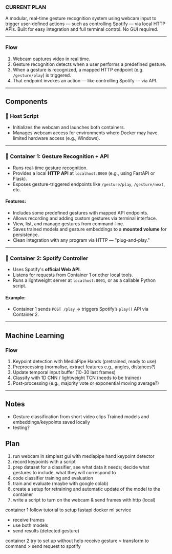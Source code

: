 ### CURRENT PLAN
A modular, real-time gesture recognition system using webcam input to trigger user-defined actions — such as controlling Spotify — via local HTTP APIs. Built for easy integration and full terminal control. No GUI required.

---

### Flow

1) Webcam captures video in real time.
2) Gesture recognition detects when a user performs a predefined gesture.
3) When a gesture is recognized, a mapped HTTP endpoint (e.g. `/gesture/play`) is triggered.
4) That endpoint invokes an action — like controlling Spotify — via API.

---

## Components

### 🔹 Host Script 
- Initializes the webcam and launches both containers.
- Manages webcam access for environments where Docker may have limited hardware access (e.g., Windows).

---

### 🔹 Container 1: Gesture Recognition + API

- Runs real-time gesture recognition.
- Provides a local **HTTP API** at `localhost:8000` (e.g., using FastAPI or Flask).
- Exposes gesture-triggered endpoints like `/gesture/play`, `/gesture/next`, etc.

#### Features:
- Includes some predefined gestures with mapped API endpoints.
- Allows recording and adding custom gestures via terminal interface.
- View, list, and manage gestures from command-line.
- Saves trained models and gesture embeddings to a **mounted volume** for persistence.
- Clean integration with any program via HTTP — "plug-and-play."

---

### 🔹 Container 2: Spotify Controller

- Uses Spotify's **official Web API**.
- Listens for requests from Container 1 or other local tools.
- Runs a lightweight server at `localhost:8001`, or as a callable Python script.

#### Example:
- Container 1 sends `POST /play` → triggers Spotify’s `play()` API via Container 2.

---

## Machine Learning 

### Flow

1) Keypoint detection with MediaPipe Hands (pretrained, ready to use)
2) Preprocessing (normalise, extract features e.g., angles, distances?)
3) Update temporal input buffer (10-30 last frames)
4) Classify with 1D CNN / lightweight TCN (needs to be trained)
5) Post-processing (e.g., majority vote or exponential moving average?)

---

## Notes

- Gesture classification from short video clips
  Trained models and embeddings/keypoints saved locally
- testing?

## Plan
1. run webcam in simplest gui with mediapipe hand keypoint detector
2. record keypoints with a script
3. prep dataset for a classifier, see what data it needs; decide what gestures to include, what they will correspond to
4. code classifier training and evaluation
5. train and evaluate (maybe with google colab)
6. create a setup for retraining and automatic update of the model to the container
7. write a script to turn on the webcam & send frames with http (local)

container 1
follow tutorial to setup fastapi docker ml service 
- receive frames
- use both models
- send results (detected gesture)

container 2
try to set up without help
receive gesture > transform to command > send request to spotify
